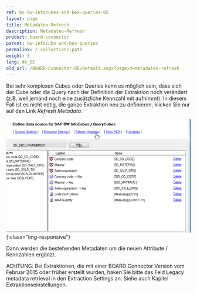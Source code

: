 ```yaml
---
ref: bc-bw-infocubes-and-bex-queries-05
layout: page
title: Metadaten-Refresh
description: Metadaten-Refresh
product: board-connector
parent: bw-infocube-und-bex-queries
permalink: /:collection/:path
weight: 5
lang: de_DE
old_url: /BOARD-Connector-DE/default.aspx?pageid=metadaten-refresh
---
```


Bei sehr komplexen Cubes oder Queries kann es möglich sein, dass sich der Cube oder die Query nach der Definition der Extraktion noch verändert (z.B. weil jemand noch eine zusätzliche Kennzahl mit aufnimmt). In diesem Fall ist es nicht nötig, die ganze Extraktion neu zu definieren, klicken Sie nur auf den Link *Refresh Metadata*. 

![BWCube-MetaData-Refresh](/img/content/BWCube-MetaData-Refresh.png){:class="img-responsive"}

Dann werden die bestehenden Metadaten um die neuen Attribute / Kennzahlen ergänzt.

ACHTUNG: Bei Extraktionen, die mit einer BOARD Connector Version vom Februar 2015 oder früher erstellt wurden, haken Sie bitte das Feld Legacy metadata retrieval in den Extraction Settings an. Siehe auch Kapitel Extraktionseinstellungen.